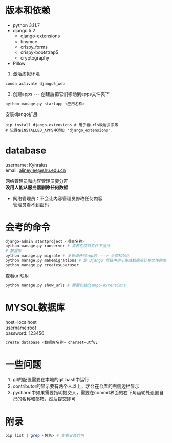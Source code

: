 # 版本和依赖
- python 3.11.7
- django 5.2
    - django-extensions
    - tinymce
    - crispy_forms
    - crispy-bootstrap5
    - cryptography
- Pillow


1. 激活虚拟环境
```bash
conda activate django5_web
```
2. 创建apps --- 创建后把它们移动到apps文件夹下
```bash
python manage.py startapp <应用名称>
```

安装django扩展
```bahs
pip install django-extensions # 用于看urls映射关系等
# 记得在INSTALLED_APPS中添加 'django_extensions',
```
# database
username: Kyhralus\
email: alineyiee@shu.edu.cn

网络管理员和内容管理员要分开\
**没用人能从服务器删除任何数据**
- 网络管理员：不会让内容管理员修改任何内容 \
管理员看不到密码

# 会考的命令
```bash
django-admin startproject <项目名称>
python manage.py runserver # 需要在项目文件下运行
# 数据库
python manage.py migrate # 没有编任何app时 ---> 全部初始化
python manage.py makemigrations # 是 Django 项目中用于生成数据库迁移文件的命令
python manage.py createsuperuser
```
查看url映射
```bash
python manage.py show_urls # 需要安装django-extensions
```

# MYSQL数据库
host=localhost\
username:root\
password: 123456
```bash
create database <数据库名称> charset=utf8;
```
# 一些问题
1. git的配置需要在本地的git bash中运行
2. contributor的显示要有两个人以上，才会在仓库的右侧边栏显示
3. pycharm中如果需要指明提交人，需要在commit界面的右下角齿轮处设置自己的名称和邮箱，然后提交即可


# 附录
```bash
pip list | grep <包名> # 查看安装的包
```
